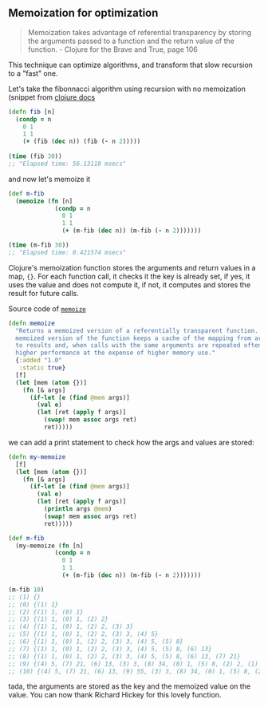 ## Memoization for optimization

> Memoization takes advantage of referential transparency by storing the arguments passed to a function and the return value of the function. - Clojure for the Brave and True, page 106

This technique can optimize algorithms, and transform that slow recursion to a "fast" one.

Let's take the fibonnacci algorithm using recursion with no memoization (snippet from [clojure docs](https://clojuredocs.org/clojure.core/memoize#example-5530eceee4b01bb732af0a83)

```clojure
(defn fib [n]
  (condp = n
    0 1
    1 1
    (+ (fib (dec n)) (fib (- n 2)))))
    
(time (fib 30))
;; "Elapsed time: 56.13118 msecs"
```

and now let's memoize it

```clojure
(def m-fib
  (memoize (fn [n]
             (condp = n
               0 1
               1 1
               (+ (m-fib (dec n)) (m-fib (- n 2)))))))

(time (m-fib 30))
;; "Elapsed time: 0.421574 msecs"
```

Clojure's memoization function stores the arguments and return values in a map, `{}`. For each function call, it checks it the key is already set, if yes, it uses the value and does not compute it, if not, it computes and stores the result for future calls.

Source code of [`memoize`](https://github.com/clojure/clojure/blob/f9b04ae5f7fd9f11ea7a431675f4ec2d23f295f5/src/clj/clojure/core.clj#L6345-L6359)

```clojure
(defn memoize
  "Returns a memoized version of a referentially transparent function. The
  memoized version of the function keeps a cache of the mapping from arguments
  to results and, when calls with the same arguments are repeated often, has
  higher performance at the expense of higher memory use."
  {:added "1.0"
   :static true}
  [f]
  (let [mem (atom {})]
    (fn [& args]
      (if-let [e (find @mem args)]
        (val e)
        (let [ret (apply f args)]
          (swap! mem assoc args ret)
          ret)))))
```

we can add a print statement to check how the args and values are stored:


```clojure
(defn my-memoize
  [f]
  (let [mem (atom {})]
    (fn [& args]
      (if-let [e (find @mem args)]
        (val e)
        (let [ret (apply f args)]
          (println args @mem)
          (swap! mem assoc args ret)
          ret)))))

(def m-fib
  (my-memoize (fn [n]
             (condp = n
               0 1
               1 1
               (+ (m-fib (dec n)) (m-fib (- n 2)))))))

(m-fib 10)
;; (1) {}
;; (0) {(1) 1}
;; (2) {(1) 1, (0) 1}
;; (3) {(1) 1, (0) 1, (2) 2}
;; (4) {(1) 1, (0) 1, (2) 2, (3) 3}
;; (5) {(1) 1, (0) 1, (2) 2, (3) 3, (4) 5}
;; (6) {(1) 1, (0) 1, (2) 2, (3) 3, (4) 5, (5) 8}
;; (7) {(1) 1, (0) 1, (2) 2, (3) 3, (4) 5, (5) 8, (6) 13}
;; (8) {(1) 1, (0) 1, (2) 2, (3) 3, (4) 5, (5) 8, (6) 13, (7) 21}
;; (9) {(4) 5, (7) 21, (6) 13, (3) 3, (8) 34, (0) 1, (5) 8, (2) 2, (1) 1}
;; (10) {(4) 5, (7) 21, (6) 13, (9) 55, (3) 3, (8) 34, (0) 1, (5) 8, (2) 2, (1) 1}
```

tada, the arguments are stored as the key and the memoized value on the value. You can now thank Richard Hickey for this lovely function.
